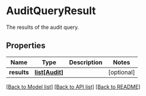 # AuditQueryResult

The results of the audit query.
## Properties
Name | Type | Description | Notes
------------ | ------------- | ------------- | -------------
**results** | [**list[Audit]**](Audit.md) |  | [optional] 

[[Back to Model list]](../README.md#documentation-for-models) [[Back to API list]](../README.md#documentation-for-api-endpoints) [[Back to README]](../README.md)


